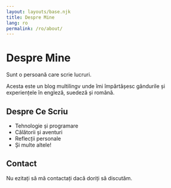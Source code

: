```yaml
---
layout: layouts/base.njk
title: Despre Mine
lang: ro
permalink: /ro/about/
---
```


# Despre Mine

Sunt o persoană care scrie lucruri.

Acesta este un blog multilingv unde îmi împărtășesc gândurile și experiențele în engleză, suedeză și română.

## Despre Ce Scriu

- Tehnologie și programare
- Călătorii și aventuri
- Reflecții personale
- Și multe altele!

## Contact

Nu ezitați să mă contactați dacă doriți să discutăm.
